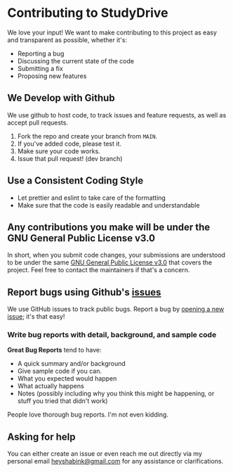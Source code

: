 # Contributing to StudyDrive
We love your input! We want to make contributing to this project as easy and transparent as possible, whether it's:

- Reporting a bug
- Discussing the current state of the code
- Submitting a fix
- Proposing new features

## We Develop with Github
We use github to host code, to track issues and feature requests, as well as accept pull requests.

1. Fork the repo and create your branch from `MAIN`.
2. If you've added code, please test it.
3. Make sure your code works.
4. Issue that pull request! (dev branch)

## Use a Consistent Coding Style
- Let prettier and eslint to take care of the formatting
- Make sure that the code is easily readable and understandable

## Any contributions you make will be under the GNU General Public License v3.0
In short, when you submit code changes, your submissions are understood to be under the same [GNU General Public License v3.0](https://github.com/SHABIN-K/studydrive/blob/main/LICENSE) that covers the project. Feel free to contact the maintainers if that's a concern.

## Report bugs using Github's [issues](https://github.com/SHABIN-K/studydrive/issues)
We use GitHub issues to track public bugs. Report a bug by [opening a new issue](https://github.com/SHABIN-K/studydrive/issues); it's that easy!
### Write bug reports with detail, background, and sample code
**Great Bug Reports** tend to have:
- A quick summary and/or background
- Give sample code if you can.
- What you expected would happen
- What actually happens
- Notes (possibly including why you think this might be happening, or stuff you tried that didn't work)

People love thorough bug reports. I'm not even kidding.

## Asking for help
You can either create an issue or even reach me out directly via my personal email heyshabink@gmail.com for any assistance or clarifications.
